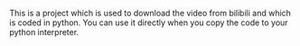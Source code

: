 This is a project which is used to download the video from bilibili and which is coded in python. You can use it directly when you copy the code to your python interpreter.

